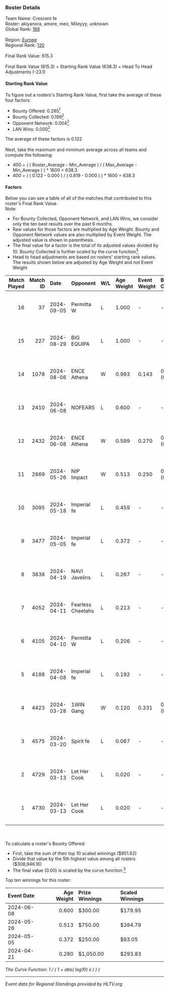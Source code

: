 ### Roster Details<br />
Team Name: Crescent fe<br />
Roster: akiyanora, amore, meo, Mileyyy, unknxwn<br />
Global Rank: [188](../../standings_global_2024_09_06.md)<br />
<br />
Region: [Europe]( ../../standings_europe_2024_09_06.md)<br />
Regional Rank: [120]( ../../standings_europe_2024_09_06.md)<br />
<br />
Final Rank Value:  615.3<br />
<br />
Final Rank Value (615.3) = Starting Rank Value (638.3) + Head To Head Adjustments (-23.1)<br />

#### Starting Rank Value<br />
To figure out a rosters's Starting Rank Value, first take the average of these four factors:<br />
- Bounty Offered: 0.285[<sup>1</sup>](#table2)
- Bounty Collected: 0.199[<sup>2</sup>](#table1)
- Opponent Network: 0.004[<sup>2</sup>](#table1)
- LAN Wins: 0.000[<sup>2</sup>](#table1)

The average of these factors is 0.122<br />
<br />
Next, take the maximum and minimum average across all teams and compute the following:<br />
- 400 + ( ( Roster_Average - Min_Average ) / ( Max_Average - Min_Average ) ) * 1600 = 638.3
- 400 + ( ( 0.122 - 0.000 ) / ( 0.819 - 0.000 ) ) * 1600 = 638.3


#### Factors<br />
Below you can see a table of all of the matches that contributed to this roster's Final Rank Value.<br />
Note:<br />

- For Bounty Collected, Opponent Network, and LAN Wins, we consider only the ten best results over the past 6 months.
- Raw values for those factors are multiplied by Age Weight. Bounty and Opponent Network values are also multiplied by Event Weight. The adjusted value is shown in parenthesis.
- The final value for a factor is the total of its adjusted values divided by 10. Bounty Collected is further scaled by the curve function[<sup>3</sup>](#curveFunction)
- Head to head adjustments are based on rosters' starting rank values. The results shown below are adjusted by Age Weight and not Event Weight
<span id="table1"></span><br />


| Match Played | Match ID | Date       | Opponent          | W/L | Age Weight | Event Weight | Bounty Collected | Opponent Network | LAN Wins  | H2H Adj. | Roster                                  |
| -: | -: | :- | :- | :- | :- | :- | :- | :- | :- | -: | :- |
|           16 |       37 | 2024-09-05 | Permitta W        | L   | 1.000      | -            | -                | -                | -         |   -16.57 | akiyanora, amore, meo, Mileyyy, unknxwn |
|           15 |      227 | 2024-08-29 | BIG EQUIPA        | L   | 1.000      | -            | -                | -                | -         |   -12.68 | akiyanora, amore, meo, Mileyyy, unknxwn |
|           14 |     1078 | 2024-08-06 | ENCE Athena       | W   | 0.993      | 0.143        | 0.001 (0.000)    | 0.049 (0.007)    | 0 (0.000) |    13.66 | akiyanora, amore, ayaka, Margo, meo     |
|           13 |     2410 | 2024-06-08 | NOFEAR5           | L   | 0.600      | -            | -                | -                | -         |    -9.08 | akiyanora, amore, ayaka, Margo, meo     |
|           12 |     2432 | 2024-06-08 | ENCE Athena       | W   | 0.599      | 0.270        | 0.001 (0.000)    | 0.049 (0.008)    | 0 (0.000) |     8.67 | akiyanora, amore, ayaka, Margo, meo     |
|           11 |     2869 | 2024-05-26 | NIP Impact        | W   | 0.513      | 0.250        | 0.004 (0.000)    | 0.215 (0.028)    | 0 (0.000) |     9.34 | akiyanora, amore, ayaka, Margo, meo     |
|           10 |     3095 | 2024-05-18 | Imperial fe       | L   | 0.459      | -            | -                | -                | -         |    -2.25 | akiyanora, amore, ayaka, Margo, meo     |
|            9 |     3477 | 2024-05-05 | Imperial fe       | L   | 0.372      | -            | -                | -                | -         |    -1.86 | akiyanora, amore, ayaka, Margo, meo     |
|            8 |     3838 | 2024-04-19 | NAVI Javelins     | L   | 0.267      | -            | -                | -                | -         |    -2.66 | akiyanora, amore, ayaka, Margo, meo     |
|            7 |     4052 | 2024-04-11 | Fearless Cheetahs | L   | 0.213      | -            | -                | -                | -         |    -3.45 | akiyanora, amore, ayaka, Margo, meo     |
|            6 |     4105 | 2024-04-10 | Permitta W        | L   | 0.206      | -            | -                | -                | -         |    -4.54 | akiyanora, amore, ayaka, Margo, meo     |
|            5 |     4188 | 2024-04-08 | Imperial fe       | L   | 0.192      | -            | -                | -                | -         |    -1.04 | akiyanora, amore, ayaka, Margo, meo     |
|            4 |     4423 | 2024-03-28 | 1WIN Gang         | W   | 0.120      | 0.331        | 0.001 (0.000)    | 0.008 (0.000)    | 0 (0.000) |     1.29 | akiyanora, amore, ayaka, Margo, meo     |
|            3 |     4575 | 2024-03-20 | Spirit fe         | L   | 0.067      | -            | -                | -                | -         |    -1.02 | akiyanora, amore, ayaka, Margo, meo     |
|            2 |     4729 | 2024-03-13 | Let Her Cook      | L   | 0.020      | -            | -                | -                | -         |    -0.43 | akiyanora, amore, ayaka, Margo, meo     |
|            1 |     4730 | 2024-03-13 | Let Her Cook      | L   | 0.020      | -            | -                | -                | -         |    -0.43 | akiyanora, amore, ayaka, Margo, meo     |

<br />
<span id="table2"></span><br />
To calculate a roster's Bounty Offered:<br />

- First, take the sum of their top 10 scaled winnings ($951.62)
- Divide that value by the 5th highest value among all rosters ($308,946.16)
- The final value (0.00) is scaled by the curve function.[<sup>3</sup>](#curveFunction)

Top ten winnings for this roster:<br />

| Event Date | Age Weight | Prize Winnings | Scaled Winnings |
| :- | -: | :- | :- |
| 2024-06-08 |      0.600 | $300.00        | $179.95         |
| 2024-05-26 |      0.513 | $750.00        | $384.79         |
| 2024-05-05 |      0.372 | $250.00        | $93.05          |
| 2024-04-21 |      0.280 | $1,050.00      | $293.83         |


<span id="curveFunction"></span>_The Curve Function: 1 / ( 1 + abs( log10( x ) ) )_<br />

---
_Event data for Regional Standings provided by HLTV.org_<br />
